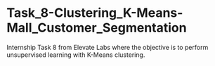 # Task_8-Clustering_K-Means-Mall_Customer_Segmentation
Internship Task 8 from Elevate Labs where the objective is to perform unsupervised learning with K-Means clustering.
